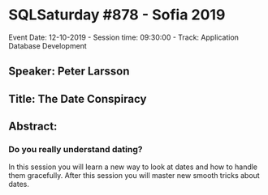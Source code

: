 # SQLSaturday #878 - Sofia 2019
Event Date: 12-10-2019 - Session time: 09:30:00 - Track: Application  Database Development
## Speaker: Peter Larsson
## Title: The Date Conspiracy
## Abstract:
### Do you really understand dating? 
In this session you will learn a new way to look at dates and how to handle them gracefully.
After this session you will master new smooth tricks about dates.

